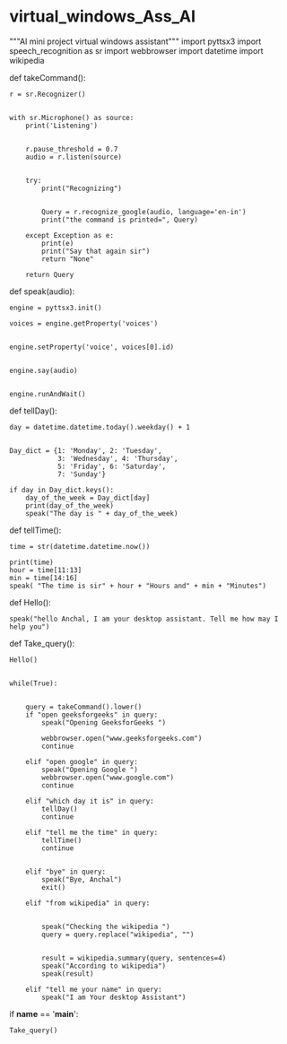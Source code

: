 # virtual_windows_Ass_AI
"""AI mini project virtual windows assistant"""
import pyttsx3
import speech_recognition as sr
import webbrowser
import datetime
import wikipedia



def takeCommand():

	r = sr.Recognizer()


	with sr.Microphone() as source:
		print('Listening')
		
		
		r.pause_threshold = 0.7
		audio = r.listen(source)
		
	
		try:
			print("Recognizing")
			
			
			Query = r.recognize_google(audio, language='en-in')
			print("the command is printed=", Query)
			
		except Exception as e:
			print(e)
			print("Say that again sir")
			return "None"
		
		return Query

def speak(audio):
	
	engine = pyttsx3.init()

	voices = engine.getProperty('voices')
	
	
	engine.setProperty('voice', voices[0].id)
	
	
	engine.say(audio)
	
	
	engine.runAndWait()

def tellDay():
	

	day = datetime.datetime.today().weekday() + 1
	

	Day_dict = {1: 'Monday', 2: 'Tuesday',
				3: 'Wednesday', 4: 'Thursday',
				5: 'Friday', 6: 'Saturday',
				7: 'Sunday'}
	
	if day in Day_dict.keys():
		day_of_the_week = Day_dict[day]
		print(day_of_the_week)
		speak("The day is " + day_of_the_week)


def tellTime():
	

	time = str(datetime.datetime.now())
	
	print(time)
	hour = time[11:13]
	min = time[14:16]
	speak( "The time is sir" + hour + "Hours and" + min + "Minutes")

def Hello():
	

	speak("hello Anchal, I am your desktop assistant. Tell me how may I help you")


def Take_query():

	
	Hello()
	

	while(True):
		
		
		query = takeCommand().lower()
		if "open geeksforgeeks" in query:
			speak("Opening GeeksforGeeks ")
			
			webbrowser.open("www.geeksforgeeks.com")
			continue
		
		elif "open google" in query:
			speak("Opening Google ")
			webbrowser.open("www.google.com")
			continue
			
		elif "which day it is" in query:
			tellDay()
			continue
		
		elif "tell me the time" in query:
			tellTime()
			continue
		
		
		elif "bye" in query:
			speak("Bye, Anchal")
			exit()
		
		elif "from wikipedia" in query:
			
		
			speak("Checking the wikipedia ")
			query = query.replace("wikipedia", "")
			
		
			result = wikipedia.summary(query, sentences=4)
			speak("According to wikipedia")
			speak(result)
		
		elif "tell me your name" in query:
			speak("I am Your desktop Assistant")

if __name__ == '__main__':
	

	Take_query()


